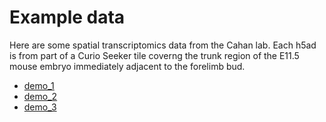 # Example data

Here are some spatial transcriptomics data from the Cahan lab. Each h5ad is from part of a Curio Seeker tile coverng the trunk region of the E11.5 mouse embryo immediately adjacent to the forelimb bud.

- [demo_1](https://cnobjects.s3.amazonaws.com/stuf/0.0.2/example_data/E11_demo_1_072625.h5ad)
- [demo_2](https://cnobjects.s3.amazonaws.com/stuf/0.0.2/example_data/E11_demo_1_072625.h5ad)
- [demo_3](https://cnobjects.s3.amazonaws.com/stuf/0.0.2/example_data/E11_demo_1_072625.h5ad)


